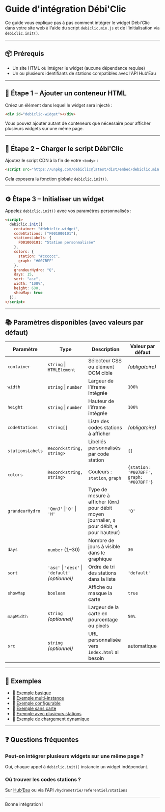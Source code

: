# Guide d'intégration Débi'Clic

Ce guide vous explique pas à pas comment intégrer le widget Débi'Clic dans votre site web à l'aide du script `debiclic.min.js` et de l'initialisation via `debiclic.init()`.

---

## 📦 Prérequis

- Un site HTML où intégrer le widget (aucune dépendance requise)
- Un ou plusieurs identifiants de stations compatibles avec l’API Hub’Eau

---

## 🧩 Étape 1 – Ajouter un conteneur HTML

Créez un élément dans lequel le widget sera injecté :

```html
<div id="debiclic-widget"></div>
```

Vous pouvez ajouter autant de conteneurs que nécessaire pour afficher plusieurs widgets sur une même page.

---

## 🔧 Étape 2 – Charger le script Débi'Clic

Ajoutez le script CDN à la fin de votre `<body>` :

```html
<script src="https://unpkg.com/debiclic@latest/dist/embed/debiclic.min.js"></script>
```

Cela exposera la fonction globale `debiclic.init()`.

---

## ⚙️ Étape 3 – Initialiser un widget

Appelez `debiclic.init()` avec vos paramètres personnalisés :

```html
<script>
  debiclic.init({
    container: "#debiclic-widget",
    codeStations: ["F001000101"],
    stationsLabels: {
      F001000101: "Station personnalisée"
    },
    colors: {
      station: "#cccccc",
      graph: "#007BFF"
    },
    grandeurHydro: "Q",
    days: 15,
    sort: "asc",
    width: "100%",
    height: 600,
    showMap: true
  });
</script>
```


---

## 📚 Paramètres disponibles (avec valeurs par défaut)

| Paramètre         | Type                        | Description                                                                                                                                 | Valeur par défaut |
|-------------------|-----------------------------|---------------------------------------------------------------------------------------------------------------------------------------------|-------------------|
| `container`       | `string` \| `HTMLElement`                          | Sélecteur CSS ou élément DOM cible                                                                                   | *(obligatoire)*   |
| `width`           | `string` \| `number`                               | Largeur de l’iframe intégrée                                                                                         | `100%`            |
| `height`          | `string` \| `number`                               | Hauteur de l’iframe intégrée                                                                                         | `100%`            |
| `codeStations`    | `string[]`                                         | Liste des codes stations à afficher                                                                                  | *(obligatoire)*   |
| `stationsLabels`  | `Record<string, string>`                           | Libellés personnalisés par code station                                                                              | `{}`              |
| `colors`          | `Record<string, string>`                           | Couleurs : `station`, `graph`                                                                                        | `{station: '#007BFF', graph: '#007BFF'}` |
| `grandeurHydro`   | `'QmnJ'` \|`'Q'` \| `'H'`                          | Type de mesure à afficher (`QmnJ` pour débit moyen journalier, `Q` pour débit, `H` pour hauteur)                     | `'Q'`             |
| `days`            | `number` (1–30)                                    | Nombre de jours à visible dans le graphique                                                                          | `30`              |
| `sort`            | `'asc'` \| `'desc'` \| `'default'` *(optionnel)*  | Ordre de tri des stations dans la liste                                                                               | `'default'`       |
| `showMap`         | `boolean`                                          | Affiche ou masque la carte                                                                                           | `true`            |
| `mapWidth`        | `string` *(optionnel)*                             | Largeur de la carte en pourcentage ou pixels                                                                         | `50%`             |
| `src`             | `string` *(optionnel)*                             | URL personnalisée vers `index.html` si besoin                                                                        | automatique       |

---

## 🧪 Exemples

- 📄 [Exemple basique](../examples/basic.html)
- 📄 [Exemple multi-instance](../examples/multi-instance.html)
- 📄 [Exemple configurable](../examples/custom-config.html)
- 📄 [Exemple sans carte](../examples/no-map.html)
- 📄 [Exemple avec plusieurs stations](../examples/stations.html)
- 📄 [Exemple de chargement dynamique](../examples/dynamic-loading.html)

---

## ❓ Questions fréquentes

### Peut-on intégrer plusieurs widgets sur une même page ?
Oui, chaque appel à `debiclic.init()` instancie un widget indépendant.

### Où trouver les codes stations ?
Sur [Hub’Eau](https://hubeau.eaufrance.fr/page/api-hydrometrie#/) ou via l'API `/hydrometrie/referentiel/stations`

---

Bonne intégration !

